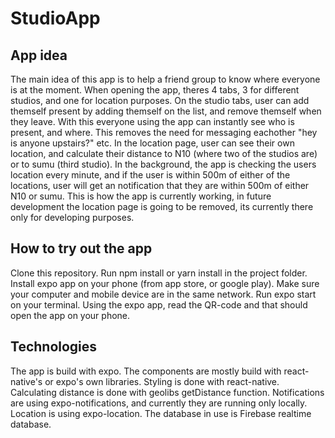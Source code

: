 # StudioApp
## App idea
The main idea of this app is to help a friend group to know where everyone is at the moment. When opening the app, theres 4 tabs, 3 for different studios,
and one for location purposes. On the studio tabs, user can add themself present by adding themself on the list, and remove themself when they leave. With this
everyone using the app can instantly see who is present, and where. This removes the need for messaging eachother "hey is anyone upstairs?" etc. In the location page,
user can see their own location, and calculate their distance to N10 (where two of the studios are) or to sumu (third studio). In the background, the app is
checking the users location every minute, and if the user is within 500m of either of the locations, user will get an notification that they are within 500m of
either N10 or sumu. This is how the app is currently working, in future development the location page is going to be removed, its currently there only for developing
purposes. 
## How to try out the app
Clone this repository. Run npm install or yarn install in the project folder. Install expo app on your phone (from app store, or google play). Make sure your computer
and mobile device are in the same network. Run expo start on your terminal. Using the expo app, read the QR-code and that should open the app on your phone. 
## Technologies
The app is build with expo. The components are mostly build with react-native's or expo's own libraries. Styling is done with react-native. Calculating distance is done
with geolibs getDistance function. Notifications are using expo-notifications, and currently they are running only locally. Location is using expo-location. The database
in use is Firebase realtime database. 
